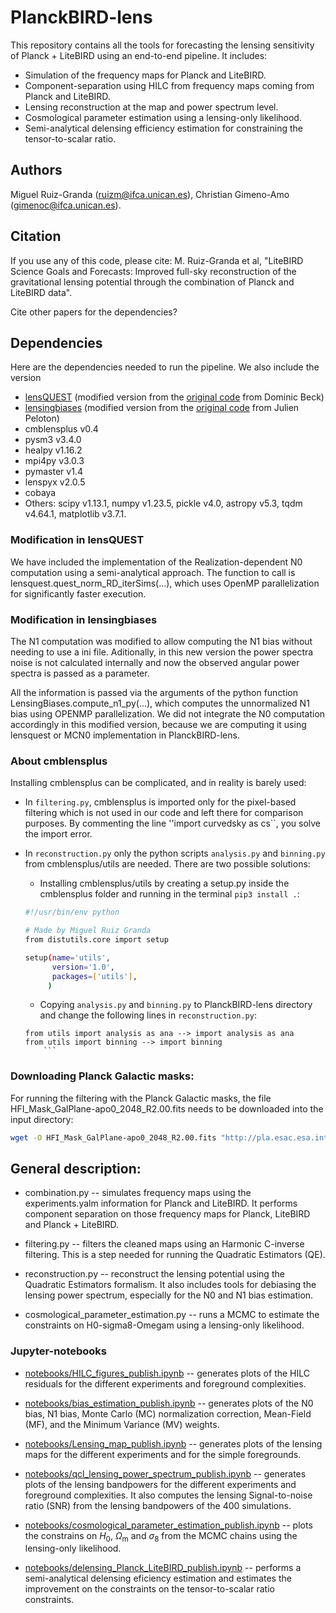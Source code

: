 # PlanckBIRD-lens

This repository contains all the tools for forecasting the lensing sensitivity of Planck + LiteBIRD using an end-to-end pipeline. It includes:

* Simulation of the frequency maps for Planck and LiteBIRD.
* Component-separation using HILC from frequency maps coming from Planck and LiteBIRD.
* Lensing reconstruction at the map and power spectrum level.
* Cosmological parameter estimation using a lensing-only likelihood.
* Semi-analytical delensing efficiency estimation for constraining the tensor-to-scalar ratio.

## Authors

Miguel Ruiz-Granda (ruizm@ifca.unican.es), Christian Gimeno-Amo (gimenoc@ifca.unican.es).

## Citation

If you use any of this code, please cite: M. Ruiz-Granda et al, "LiteBIRD Science Goals and Forecasts: Improved full-sky reconstruction of the gravitational lensing potential through the combination of Planck and LiteBIRD data".

Cite other papers for the dependencies?

## Dependencies

Here are the dependencies needed to run the pipeline. We also include the version

* [lensQUEST](https://github.com/miguelrgranda/lensquest) (modified version from the [original code](https://github.com/doicbek/lensquest) from Dominic Beck)
* [lensingbiases](https://github.com/miguelrgranda/lensingbiases) (modified version from the [original code](https://github.com/JulienPeloton/lensingbiases) from Julien Peloton) 
* cmblensplus v0.4
* pysm3 v3.4.0
* healpy v1.16.2
* mpi4py v3.0.3
* pymaster v1.4
* lenspyx v2.0.5
* cobaya
* Others: scipy v1.13.1, numpy v1.23.5, pickle v4.0, astropy v5.3, tqdm v4.64.1, matplotlib v3.7.1.
	
### Modification in lensQUEST

We have included the implementation of the Realization-dependent N0 computation using a semi-analytical approach. The function to call is lensquest.quest_norm_RD_iterSims(...), which uses OpenMP parallelization for significantly faster execution.

### Modification in lensingbiases

The N1 computation was modified to allow computing the N1 bias without needing to use a ini file. Aditionally, in this new version the power spectra noise is not calculated internally and now the observed angular power spectra is passed as a parameter. 

All the information is passed via the arguments of the python function LensingBiases.compute_n1_py(...), which computes the unnormalized N1 bias using OPENMP parallelization. We did not integrate the N0 computation accordingly in this modified version, because we are computing it using lensquest or MCN0 implementation in PlanckBIRD-lens.

### About cmblensplus

Installing cmblensplus can be complicated, and in reality is barely used:

* In ``filtering.py``, cmblensplus is imported only for the pixel-based filtering which is not used in our code and left there for comparison purposes. By commenting the line ''import curvedsky as cs``, you solve the import error. 

* In ``reconstruction.py`` only the python scripts ``analysis.py`` and ``binning.py`` from cmblensplus/utils are needed. There are two possible solutions:
	*  Installing cmblensplus/utils by creating a setup.py inside the cmblensplus folder and running in the terminal ``pip3 install .``:
 	```bash
  	#!/usr/bin/env python

	# Made by Miguel Ruiz Granda
	from distutils.core import setup
	
	setup(name='utils',
	      version='1.0',
	      packages=['utils'],
	     )
  	```
 	*    Copying ``analysis.py`` and ``binning.py`` to PlanckBIRD-lens directory and change the following lines in ``reconstruction.py``:
   	```python3
	from utils import analysis as ana --> import analysis as ana
	from utils import binning --> import binning
    	```
### Downloading Planck Galactic masks:

For running the filtering with the Planck Galactic masks, the file HFI_Mask_GalPlane-apo0_2048_R2.00.fits needs to be downloaded into the input directory:

```bash
wget -O HFI_Mask_GalPlane-apo0_2048_R2.00.fits "http://pla.esac.esa.int/pla/aio/product-action?MAP.MAP_ID=HFI_Mask_GalPlane-apo0_2048_R2.00.fits"
```

## General description:
	
* combination.py -- simulates frequency maps using the experiments.yalm information for Planck and LiteBIRD. It performs component separation on those frequency maps for Planck, LiteBIRD and Planck + LiteBIRD.

* filtering.py -- filters the cleaned maps using an Harmonic C-inverse filtering. This is a step needed for running the Quadratic Estimators (QE).

* reconstruction.py -- reconstruct the lensing potential using the Quadratic Estimators formalism. It also includes tools for debiasing the lensing power spectrum, especially for the N0 and N1 bias estimation.

* cosmological_parameter_estimation.py -- runs a MCMC to estimate the constraints on H0-sigma8-Omegam using a lensing-only likelihood.

### Jupyter-notebooks

* [notebooks/HILC_figures_publish.ipynb](https://github.com/miguelrgranda/PlanckBIRD-lens/blob/main/notebooks/HILC_figures_publish.ipynb) -- generates plots of the HILC residuals for the different experiments and foreground complexities.
    
* [notebooks/bias_estimation_publish.ipynb](https://github.com/miguelrgranda/PlanckBIRD-lens/blob/main/notebooks/bias_estimation_publish.ipynb) -- generates plots of the N0 bias, N1 bias, Monte Carlo (MC) normalization correction, Mean-Field (MF), and the Minimum Variance (MV) weights.

* [notebooks/Lensing_map_publish.ipynb](https://github.com/miguelrgranda/PlanckBIRD-lens/blob/main/notebooks/Lensing_map_publish.ipynb) -- generates plots of the lensing maps for the different experiments and for the simple foregrounds.

* [notebooks/qcl_lensing_power_spectrum_publish.ipynb](https://github.com/miguelrgranda/PlanckBIRD-lens/blob/main/notebooks/qcl_lensing_power_spectrum_publish.ipynb) -- generates plots of the lensing bandpowers for the different experiments and foreground complexities. It also computes the lensing Signal-to-noise ratio (SNR) from the lensing bandpowers of the 400 simulations.

* [notebooks/cosmological_parameter_estimation_publish.ipynb](https://github.com/miguelrgranda/PlanckBIRD-lens/blob/main/notebooks/cosmological_parameter_estimation_publish.ipynb) -- plots the constrains on $H_0$, $\Omega_\mathrm{m}$ and $\sigma_8$ from the MCMC chains using the lensing-only likelihood.
  
* [notebooks/delensing_Planck_LiteBIRD_publish.ipynb](https://github.com/miguelrgranda/PlanckBIRD-lens/blob/main/notebooks/delensing_Planck_LiteBIRD_publish.ipynb) -- performs a semi-analytical delensing eficiency estimation and estimates the improvement on the constraints on the tensor-to-scalar ratio constraints.


